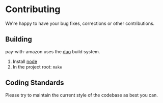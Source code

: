 # Contributing

We're happy to have your bug fixes, corrections or other contributions.

## Building

pay-with-amazon uses the [duo][duo] build system.

1. Install [node][node]
2. In the project root: `make`

## Coding Standards

Please try to maintain the current style of the codebase as best you can.

[duo]: http://duojs.org
[node]: http://nodejs.org
